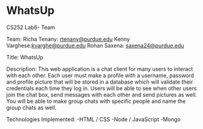# WhatsUp
CS252 Lab6- Team

Team:
Richa Tenany: rtenany@purdue.edu
Kenny Varghese:kvarghe@purdue.edu
Rohan Saxena: saxena24@purdue.edu


Title:
WhatsUp

Description:
This web application is a chat client for many users to interact with each other.
Each user must make a profile with a username, password and profile picture that will be stored in a database which will validate their credentials each time they log in.
Users will be able to see when other users join the chat box, send messages with each other and send pictures as well.
You will be able to make group chats with specific people and name the group chats as well.

Technologies Implemented:
   -HTML / CSS
   -Node / JavaScript
   -Mongo
